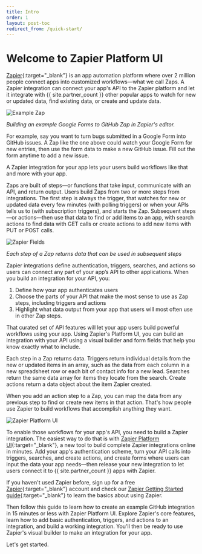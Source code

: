 ```yaml
---
title: Intro
order: 1
layout: post-toc
redirect_from: /quick-start/
---
```


# Welcome to Zapier Platform UI

[Zapier](https://zapier.com/){:target="_blank"} is an app automation platform where over 2 million people connect apps into customized workflows—what we call Zaps. A Zapier integration can connect your app's API to the Zapier platform and let it integrate with {{ site.partner_count }} other popular apps to watch for new or updated data, find existing data, or create and update data.

![Example Zap](https://cdn.zapier.com/storage/photos/bcad0a485f61f4acccf36cb19a0261ec.gif)

_Building an example Google Forms to GitHub Zap in Zapier's editor._

For example, say you want to turn bugs submitted in a Google Form into GitHub issues. A Zap like the one above could watch your Google Form for new entries, then use the form data to make a new GitHub issue. Fill out the form anytime to add a new issue.

A Zapier integration for your app lets your users build workflows like that and more with your app.

Zaps are built of steps—or functions that take input, communicate with an API, and return output. Users build Zaps from two or more steps from integrations. The first step is always the trigger, that watches for new or updated data every few minutes (with polling triggers) or when your APIs tells us to (with subscription triggers), and starts the Zap. Subsequent steps—or actions—then use that data to find or add items to an app, with search actions to find data with GET calls or create actions to add new items with PUT or POST calls.

![Zapier Fields](https://cdn.zapier.com/storage/photos/e0442350236db38688da231caafdab5f.gif)

_Each step of a Zap returns data that can be used in subsequent steps_

Zapier integrations define authentication, triggers, searches, and actions so users can connect any part of your app’s API to other applications. When you build an integration for your API, you:

1. Define how your app authenticates users
2. Choose the parts of your API that make the most sense to use as Zap steps, including triggers and actions
3. Highlight what data output from your app that users will most often use in other Zap steps.

That curated set of API features will let your app users build powerful workflows using your app. Using Zapier's Platform UI, you can build an integration with your API using a visual builder and form fields that help you know exactly what to include.

Each step in a Zap returns data. Triggers return individual details from the new or updated items in an array, such as the data from each column in a new spreadsheet row or each bit of contact info for a new lead. Searches return the same data array for items they locate from the search. Create actions return a data object about the item Zapier created.

When you add an action step to a Zap, you can map the data from any previous step to find or create new items in that action. That's how people use Zapier to build workflows that accomplish anything they want.

![Zapier Platform UI](https://cdn.zapier.com/storage/photos/2316a669768c5c2ee9f4b1e84c70d1d0.png)

To enable those workflows for your app's API, you need to build a Zapier integration. The easiest way to do that is with [Zapier Platform UI](https://zapier.com/app/developer/){:target="_blank"}, a new tool to build complete Zapier integrations online in minutes. Add your app's authentication scheme, turn your API calls into triggers, searches, and create actions, and create forms where users can input the data your app needs—then release your new integration to let users connect it to {{ site.partner_count }} apps with Zapier.

If you haven't used Zapier before, sign up for a free [Zapier](https://zapier.com/){:target="_blank"} account and check our [Zapier Getting Started guide](https://zapier.com/learn/getting-started-guide/){:target="_blank"} to learn the basics about using Zapier.

Then follow this guide to learn how to create an example GitHub integration in 15 minutes or less with Zapier Platform UI. Explore Zapier's core features, learn how to add basic authentication, triggers, and actions to an integration, and build a working integration. You'll then be ready to use Zapier's visual builder to make an integration for your app.

Let's get started.